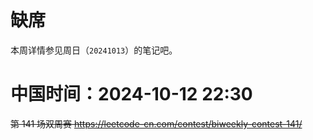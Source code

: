 
# 缺席

本周详情参见周日（`20241013`）的笔记吧。

# 中国时间：2024-10-12 22:30

~~第 141 场双周赛 https://leetcode-cn.com/contest/biweekly-contest-141/~~
